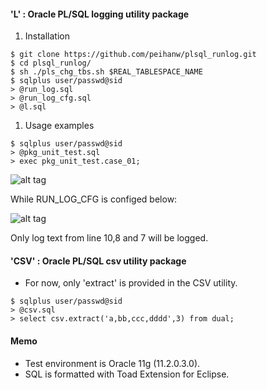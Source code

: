 #### 'L' : Oracle PL/SQL logging utility package

1. Installation

```
$ git clone https://github.com/peihanw/plsql_runlog.git
$ cd plsql_runlog/
$ sh ./pls_chg_tbs.sh $REAL_TABLESPACE_NAME
$ sqlplus user/passwd@sid
> @run_log.sql
> @run_log_cfg.sql
> @l.sql
```

1. Usage examples

```
$ sqlplus user/passwd@sid
> @pkg_unit_test.sql
> exec pkg_unit_test.case_01;
```

![alt tag](https://cloud.githubusercontent.com/assets/8326226/12315419/a2d773d8-bab5-11e5-913b-62c837e09606.png)

While RUN_LOG_CFG is configed below:

![alt tag](https://cloud.githubusercontent.com/assets/8326226/12315422/ac45f106-bab5-11e5-9050-dacee9500b0b.png)

Only log text from line 10,8 and 7 will be logged.

#### 'CSV' : Oracle PL/SQL csv utility package

- For now, only 'extract' is provided in the CSV utility.

```
$ sqlplus user/passwd@sid
> @csv.sql
> select csv.extract('a,bb,ccc,dddd',3) from dual;
```

#### Memo

- Test environment is Oracle 11g (11.2.0.3.0).
- SQL is formatted with Toad Extension for Eclipse.

